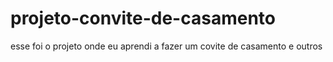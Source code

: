 # projeto-convite-de-casamento

esse foi o projeto onde eu aprendi a fazer um covite de casamento e outros

